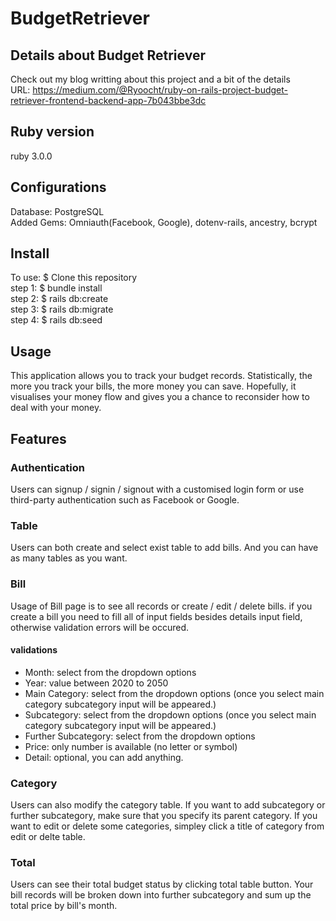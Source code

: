 # BudgetRetriever
## Details about Budget Retriever
Check out my blog writting about this project and a bit of the details  
URL: https://medium.com/@Ryoocht/ruby-on-rails-project-budget-retriever-frontend-backend-app-7b043bbe3dc

## Ruby version
ruby 3.0.0

## Configurations
Database: PostgreSQL  
Added Gems: Omniauth(Facebook, Google), dotenv-rails, ancestry, bcrypt

## Install
To use: $ Clone this repository  
step 1: $ bundle install  
step 2: $ rails db:create  
step 3: $ rails db:migrate  
step 4: $ rails db:seed  

## Usage
This application allows you to track your budget records. Statistically, the more you track your bills, the more money you can save. Hopefully, it visualises your money flow and gives you a chance to reconsider how to deal with your money.

## Features
### Authentication
Users can signup / signin / signout with a customised login form or use third-party authentication such as Facebook or Google.
### Table
Users can both create and select exist table to add bills. And you can have as many tables as you want.
### Bill
Usage of Bill page is to see all records or create / edit / delete bills.
if you create a bill you need to fill all of input fields besides details input field, otherwise validation errors will be occured.
#### validations
* Month: select from the dropdown options
* Year: value between 2020 to 2050
* Main Category: select from the dropdown options (once you select main category subcategory input will be appeared.)
* Subcategory: select from the dropdown options (once you select main category subcategory input will be appeared.)
* Further Subcategory: select from the dropdown options
* Price: only number is available (no letter or symbol)
* Detail: optional, you can add anything.
### Category
Users can also modify the category table. If you want to add subcategory or further subcategory, make sure that you specify its parent category.
If you want to edit or delete some categories, simpley click a title of category from edit or delte table.
### Total
Users can see their total budget status by clicking total table button.
Your bill records will be broken down into further subcategory and sum up the total price by bill's month.